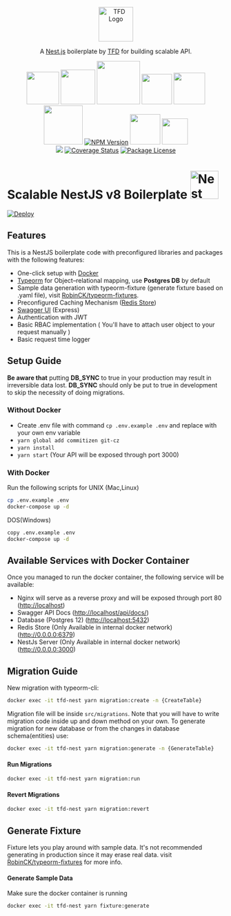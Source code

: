 <p align="center">
  <a href="https://www.youtube.com/c/TeachingForDevelopment" target="_blank" rel="noopener noreferrer"><img src="https://i.imgur.com/SZqGIpL.png" width="80" alt="TFD Logo" /></a>
</p>

<p align="center">A <a href="https://nestjs.com/" target="_blank" rel="noopener noreferrer">Nest.js</a> boilerplate by <a href="https://www.youtube.com/c/TeachingForDevelopment" target="_blank" rel="noopener noreferrer">TFD</a> for building scalable API.</p>
<p align="center">
<img src="https://img.shields.io/badge/docker-%230db7ed.svg?style=for-the-badge&logo=docker&logoColor=white" width="75">
<img src="https://img.shields.io/badge/node.js-%2343853D.svg?style=for-the-badge&logo=node.js&logoColor=white" width="80">
<img src="https://img.shields.io/badge/typescript-%23007ACC.svg?style=for-the-badge&logo=typescript&logoColor=white" width="100">
<img src="https://img.shields.io/badge/nginx-%23009639.svg?style=for-the-badge&logo=nginx&logoColor=white" width="70">
<img src="https://img.shields.io/badge/nestjs-%23E0234E.svg?style=for-the-badge&logo=nestjs&logoColor=white" width="73">
<img src="https://img.shields.io/badge/postgres-%23316192.svg?style=for-the-badge&logo=postgresql&logoColor=white" width="90">
<a href="https://www.npmjs.com/~nestjscore" target="_blank"><img src="https://badge.fury.io/js/%40nestjs%2Fcore.svg" alt="NPM Version" /></a>
<img src="https://img.shields.io/badge/redis-%23DD0031.svg?style=for-the-badge&logo=redis&logoColor=white" width="70">
<img src="https://img.shields.io/badge/-jest-%23C21325?style=for-the-badge&logo=jest&logoColor=white" width="60">
<br/>
<a href="https://codeclimate.com/github/duniapay/boilerplate/maintainability"><img src="https://api.codeclimate.com/v1/badges/03aa823a219385c42bec/maintainability" /></a>
<a href='https://coveralls.io/github/duniapay/boilerplate?branch=main'><img src='https://coveralls.io/repos/github/duniapay/boilerplate/badge.svg?branch=main' alt='Coverage Status' /></a>
<a href="https://www.gnu.org/licenses/gpl-3.0" target="_blank"><img src="https://img.shields.io/badge/License-GPLv3-blue.svg" alt="Package License" /></a>
<br/>
</p>

<h1>Scalable NestJS v8 Boilerplate
  <a
    href="http://nestjs.com/"
    target="blank"
  >
    <img
      src="https://nestjs.com/img/logo_text.svg"
      width="65"
      alt="Nest Logo"
    />
  </a>
</h1>

[![Deploy](https://www.herokucdn.com/deploy/button.svg)](https://heroku.com/deploy)

## Features

This is a NestJS boilerplate code with preconfigured libraries and packages with the following features:

- One-click setup with [Docker](https://www.docker.com/)
- [Typeorm](https://typeorm.io/) for Object–relational mapping, use **Postgres DB** by default
- Sample data generation with typeorm-fixture (generate fixture based on .yaml file), visit [RobinCK/typeorm-fixtures](https://github.com/RobinCK/typeorm-fixtures).
- Preconfigured Caching Mechanism ([Redis Store](https://redis.io/))
- [Swagger UI](https://swagger.io/) (Express)
- Authentication with JWT
- Basic RBAC implementation ( You'll have to attach user object to your request manually )
- Basic request time logger

## Setup Guide

**Be aware that** putting **DB_SYNC** to true in your production may result in irreversible data lost.
**DB_SYNC**  should only be put to true in development to skip the necessity of doing migrations.

### Without Docker

- Create .env file with command `cp .env.example .env` and replace with your own env variable
- `yarn global add commitizen git-cz`
- `yarn install`
- `yarn start` (Your API will be exposed through port 3000)

### With Docker

Run the following scripts for UNIX (Mac,Linux)

```bash
cp .env.example .env
docker-compose up -d
```

DOS(Windows)

```bash
copy .env.example .env
docker-compose up -d
```

## Available Services with Docker Container

Once you managed to run the docker container, the following service will be available:

- Nginx will serve as a reverse proxy and will be exposed through port 80 (<http://localhost>)
- Swagger API Docs (<http://localhost/api/docs/>)
- Database (Postgres 12) (<http://localhost:5432>)
- Redis Store (Only Available in internal docker network) (<http://0.0.0.0:6379>)
- NestJs Server (Only Available in internal docker network) (<http://0.0.0.0:3000>)

## Migration Guide

New migration with typeorm-cli:

```bash
docker exec -it tfd-nest yarn migration:create -n {CreateTable}
```

Migration file will be inside `src/migrations`.
Note that you will have to write migration code inside up and down method on your own.
To generate migration for new database or from the changes in database schema(entities) use:

```bash
docker exec -it tfd-nest yarn migration:generate -n {GenerateTable}
```

#### Run Migrations

```bash
docker exec -it tfd-nest yarn migration:run
```

#### Revert Migrations

```bash
docker exec -it tfd-nest yarn migration:revert
```

## Generate Fixture

Fixture lets you play around with sample data. It's not
recommended generating in production since it may erase real data.
visit [RobinCK/typeorm-fixtures](https://github.com/RobinCK/typeorm-fixtures) for more info.

#### Generate Sample Data

Make sure the docker container is running

```bash
docker exec -it tfd-nest yarn fixture:generate
```


